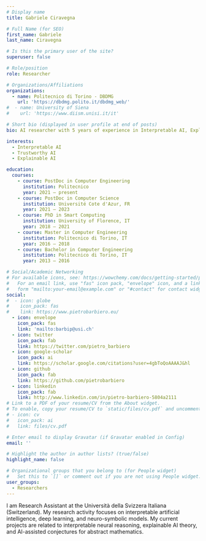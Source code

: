 ```yaml
---
# Display name
title: Gabriele Ciravegna

# Full Name (for SEO)
first_name: Gabriele
last_name: Ciravegna

# Is this the primary user of the site?
superuser: false

# Role/position
role: Researcher

# Organizations/Affiliations
organizations:
  - name: Politecnico di Torino - DBDMG
    url: 'https://dbdmg.polito.it/dbdmg_web/'
#  - name: University of Siena
#    url: 'https://www.diism.unisi.it/it'

# Short bio (displayed in user profile at end of posts)
bio: AI researcher with 5 years of experience in Interpretable AI, Explainable AI and Trustworthy AI.

interests:
  - Interpretable AI
  - Trustworthy AI
  - Explainable AI

education:
  courses:
    - course: PostDoc in Computer Engineering
      institution: Politecnico
      year: 2021 – present
    - course: PostDoc in Computer Science
      institution: Université Cote d'Azur, FR
      year: 2021 – 2023
    - course: PhD in Smart Computing
      institution: University of Florence, IT
      year: 2018 – 2021
    - course: Master in Computer Engineering
      institution: Politecnico di Torino, IT
      year: 2016 – 2018
    - course: Bachelor in Computer Engineering
      institution: Politecnico di Torino, IT
      year: 2013 – 2016

# Social/Academic Networking
# For available icons, see: https://wowchemy.com/docs/getting-started/page-builder/#icons
#   For an email link, use "fas" icon pack, "envelope" icon, and a link in the
#   form "mailto:your-email@example.com" or "#contact" for contact widget.
social:
#  - icon: globe
#    icon_pack: fas
#    link: https://www.pietrobarbiero.eu/
  - icon: envelope
    icon_pack: fas
    link: 'mailto:barbip@usi.ch'
  - icon: twitter
    icon_pack: fab
    link: https://twitter.com/pietro_barbiero
  - icon: google-scholar
    icon_pack: ai
    link: https://scholar.google.com/citations?user=4gbToQoAAAAJ&hl
  - icon: github
    icon_pack: fab
    link: https://github.com/pietrobarbiero
  - icon: linkedin
    icon_pack: fab
    link: http://www.linkedin.com/in/pietro-barbiero-5804a2111
# Link to a PDF of your resume/CV from the About widget.
# To enable, copy your resume/CV to `static/files/cv.pdf` and uncomment the lines below.
# - icon: cv
#   icon_pack: ai
#   link: files/cv.pdf

# Enter email to display Gravatar (if Gravatar enabled in Config)
email: ''

# Highlight the author in author lists? (true/false)
highlight_name: false

# Organizational groups that you belong to (for People widget)
#   Set this to `[]` or comment out if you are not using People widget.
user_groups:
  - Researchers
---
```


I am Research Assistant at the Università della Svizzera Italiana (Switzerland). 
My research activity focuses on interpretable artificial intelligence, deep learning, and 
neuro-symbolic models. 
My current projects are related to interpretable neural reasoning, 
explainable AI theory, and AI-assisted conjectures for abstract mathematics.
